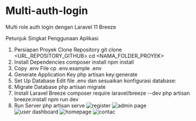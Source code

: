 # Multi-auth-login
Multi role auth login dengan Laravel 11 Breeze

Petunjuk Singkat Penggunaan Aplikasi
1. Persiapan Proyek
Clone Repository
   git clone <URL_REPOSITORY_GITHUB>
   cd <NAMA_FOLDER_PROYEK>
2. Install Dependencies
    composer install
    npm install
3. Copy .env File
    cp .env.example .env
4. Generate Application Key
   php artisan key:generate
5. Set Up Database
    Edit file .env dan sesuaikan konfigurasi database:
6. Migrate Database
   php artisan migrate
7. Install Laravel Breeze
   composer require laravel/breeze --dev
   php artisan breeze:install
   npm run dev
8. Run Server
   php artisan serve
   ![register](https://github.com/user-attachments/assets/d8e1689a-d075-4541-9b66-6f422bdbcdf4)
   ![admin page](https://github.com/user-attachments/assets/7009418f-3590-430b-9507-89384162d6eb)
   ![user dashboard](https://github.com/user-attachments/assets/70f8e586-37a9-461f-8c97-50330be80d94)
   ![homepage](https://github.com/user-attachments/assets/73e839c3-9aac-41bd-81d4-ee38b6b3abf6)
   ![contac](https://github.com/user-attachments/assets/a8157451-0b88-4d63-aa21-66f0216192ab)
   




